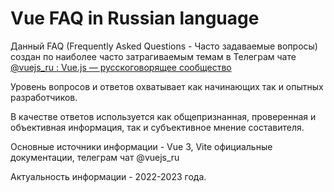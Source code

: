 # Vue FAQ in Russian language

Данный FAQ (Frequently Asked Questions - Часто задаваемые вопросы) создан по наиболее часто затрагиваемым темам в Телеграм чате [@vuejs_ru : Vue.js — русскоговорящее сообщество](https://t.me/vuejs_ru)

Уровень вопросов и ответов охватывает как начинающих так и опытных разработчиков.

В качестве ответов используется как общепризнанная, проверенная и объективная информация, так и субъективное мнение составителя.

Основные источники информации - Vue 3, Vite официальные документации, телеграм чат @vuejs_ru

Актуальность информации  - 2022-2023 года.